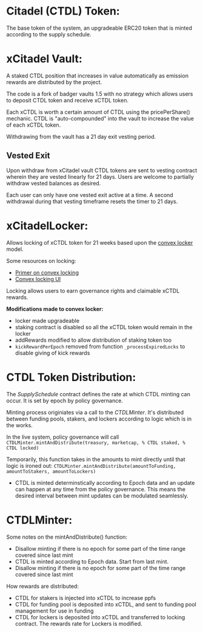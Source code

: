 # Citadel (CTDL) Token:
The base token of the system, an upgradeable ERC20 token that is minted according to the supply schedule.

# xCitadel Vault:
A staked CTDL position that increases in value automatically as emission rewards are distributed by the project.

The code is a fork of badger vaults 1.5 with no strategy which allows users to deposit CTDL token and receive xCTDL token. 

Each xCTDL is worth a certain amount of CTDL using the pricePerShare() mechanic.
CTDL is "auto-compounded" into the vault to increase the value of each xCTDL token.

Withdrawing from the vault has a 21 day exit vesting period.

## Vested Exit
Upon withdraw from xCitadel vault CTDL tokens are sent to vesting contract wherein they are vested linearly for 21 days. Users are welcome to partially withdraw vested balances as desired.

Each user can only have one vested exit active at a time. A second withdrawal during that vesting timeframe resets the timer to 21 days.

# xCitadelLocker:
Allows locking of xCTDL token for 21 weeks based upon the [convex locker](https://github.com/convex-eth/platform/blob/main/contracts/contracts/CvxLocker.sol) model.

Some resources on locking:
- [Primer on convex locking](https://docs.convexfinance.com/convexfinance/general-information/voting-and-gauge-weights/vote-locking)
- [Convex locking UI](https://www.convexfinance.com/lock-cvx)

Locking allows users to earn governance rights and claimable xCTDL rewards.

<strong> Modifications made to convex locker: </strong>
- locker made upgradeable
- staking contract is disabled so all the xCTDL token would remain in the locker
- addRewards modified to allow distribution of staking token too
- `kickRewardPerEpoch` removed from function `_processExpiredLocks` to disable giving of kick rewards

# CTDL Token Distribution:
The _SupplySchedule_ contract defines the rate at which CTDL minting can occur. It is set by epoch by policy governance.

Minting process originiates via a call to the _CTDLMinter_. It's distributed between funding pools, stakers, and lockers according to logic which is in the works.

In the live system, policy governance will call `CTDLMinter.mintAndDistribute(treasury, marketcap, % CTDL staked, % CTDL locked)`

Temporarily, this function takes in the amounts to mint directly until that logic is ironed out:
`CTDLMinter.mintAndDistribute(amountToFunding, amountToStakers, amountToLockers)`

- CTDL is minted determinstically according to Epoch data and an update can happen at any time from the policy governance. This means the desired interval between mint updates can be modulated seamlessly.

# CTDLMinter:
Some notes on the mintAndDistribute() function:
- Disallow minting if there is no epoch for some part of the time range covered since last mint
- CTDL is minted according to Epoch data. Start from last mint.
- Disallow minting if there is no epoch for some part of the time range covered since last mint

How rewards are distributed:
- CTDL for stakers is injected into xCTDL to increase ppfs
- CTDL for funding pool is deposited into xCTDL, and sent to funding pool management for use in funding 
- CTDL for lockers is deposited into xCTDL and transferred to locking contract. The rewards rate for Lockers is modified.

